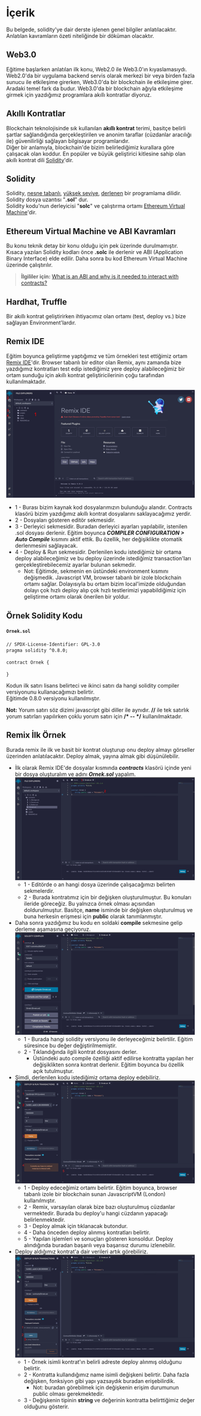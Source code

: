 # İçerik

Bu belgede, solidity'ye dair derste işlenen genel bilgiler anlatılacaktır. Anlatılan kavramların özeti niteliğinde bir döküman olacaktır.

## Web3.0

Eğitime başlarken anlatılan ilk konu, Web2.0 ile Web3.0'ın kıyaslamasıydı. Web2.0'da bir uygulama backend servis olarak merkezi bir veya birden fazla sunucu ile etkileşime girerken, Web3.0'da bir blockchain ile etkileşime girer. Aradaki temel fark da budur. Web3.0'da bir blockchain ağıyla etkileşime girmek için yazdığımız programlara akıllı kontratlar diyoruz.

## Akıllı Kontratlar

Blockchain teknolojisinde sık kullanılan **akıllı kontrat** terimi, basitçe belirli şartlar sağlandığında gerçekleştirilen ve anonim taraflar (cüzdanlar aracılığı ile) güvenilirliği sağlayan bilgisayar programlarıdır. \
Diğer bir anlamıyla, blockchain'de bizim belirlediğimiz kurallara göre çalışacak olan koddur. En popüler ve büyük geliştirici kitlesine sahip olan akıllı kontrat dili [Solidity](docs.soliditylang.org)'dir. 


## Solidity

Solidity, [nesne tabanlı](https://en.wikipedia.org/wiki/Object-oriented_programming), [yüksek seviye](https://en.wikipedia.org/wiki/High-level_programming_language), [derlenen](https://en.wikipedia.org/wiki/Compiled_language) bir programlama dilidir.\
Solidity dosya uzantısı "**.sol**" dur.\
Solidity kodu'nun derleyicisi "**solc**" ve çalıştırma ortamı [Ethereum Virtual Machine](https://ethereum.org/en/developers/docs/evm/)'dir.

## Ethereum Virtual Machine ve ABI Kavramları

Bu konu teknik detay bir konu olduğu için pek üzerinde durulmamıştır. \
Kısaca yazılan Solidity kodları önce **.solc** ile derlenir ve ABI (Application Binary Interface) elde edilir. Daha sonra bu kod Ethereum Virtual Machine üzerinde çalıştırılır.
> **İlgililer için:** [What is an ABI and why is it needed to interact with contracts?](https://ethereum.stackexchange.com/a/235)

## Hardhat, Truffle

Bir akıllı kontrat geliştirirken ihtiyacımız olan ortamı (test, deploy vs.) bize sağlayan Environment'lardır.

## Remix IDE

Eğitim boyunca geliştirme yaptığımız ve tüm örnekleri test ettiğimiz ortam [Remix IDE](https://remix.ethereum.org/)'dir. Browser tabanlı bir editor olan Remix, aynı zamanda bize yazdığımız kontratları test edip istediğimiz yere deploy alabileceğimiz bir ortam sunduğu için akıllı kontrat geliştiricilerinin çoğu tarafından kullanılmaktadır.

![Remix IDE](images/remix-ide.jpg)
* 1 - Burası bizim kaynak kod dosyalarımızın bulunduğu alandır. Contracts klasörü bizim yazdığımız akıllı kontrat dosyalarını saklayacağımız yerdir.
* 2 - Dosyaları gösteren editör sekmesidir.
* 3 - Derleyici sekmesidir. Buradan derleyici ayarları yapılabilir, istenilen .sol dosyası derlenir. Eğitim boyunca ***COMPILER CONFIGURATION > Auto Compile*** kısmını aktif ettik. Bu özellik, her değişiklikte otomatik derlenmesini sağlayacak.
* 4 - Deploy & Run sekmesidir. Derlenilen kodu istediğimiz bir ortama deploy alabileceğimiz ve bu deploy üzerinde istediğimiz transaction'ları gerçekleştirebilecemiz ayarlar bulunan sekmedir.
    * Not: Eğitimde, sekmenin en üstündeki environment kısmını değişmedik. Javascript VM, browser tabanlı bir izole blockchain ortamı sağlar. Dolayısıyla bu ortam bizim local'imizde olduğundan dolayı çok hızlı deploy alıp çok hızlı testlerimizi yapabildiğimiz için geliştirme ortamı olarak önerilen bir yoldur.


## Örnek Solidity Kodu

#### **`Ornek.sol`**
```solidity
// SPDX-License-Identifier: GPL-3.0
pragma solidity ^0.8.0;

contract Ornek {

}
```

Kodun ilk satırı lisans belirteci ve ikinci satırı da hangi solidity compiler versiyonunu kullanacağımızı belirtir.\
Eğitimde 0.8.0 versiyonu kullanılmıştır.

**Not:** Yorum satırı söz dizimi javascript gibi diller ile aynıdır. **//** ile tek satırlık yorum satırları yapılırken çoklu yorum satırı için **/\* -- \*/** kullanılmaktadır.

## Remix İlk Örnek

Burada remix ile ilk ve basit bir kontrat oluşturup onu deploy almayı görseller üzerinden anlatılacaktır. Deploy almak, yayına almak gibi düşünülebilir.

* İlk olarak Remix IDE'de dosyalar kısmında ***contracts*** klasörü içinde yeni bir dosya oluşturalım ve adını ***Ornek.sol*** yapalım.
![Ornek dosya](images/remix-ornek-dosya.jpg)
    - 1 - Editörde o an hangi dosya üzerinde çalışacağımızı belirten sekmelerdir.
    - 2 - Burada kontratımız için bir değişken oluşturulmuştur. Bu konuları ileride göreceğiz. Bu yalnızca örnek olması açısından doldurulmuştur. Basitçe, **name** isminde bir değişken oluşturulmuş ve buna herkesin erişmesi için **public** olarak tanımlanmıştır.
* Daha sonra yazdığımız bu kodu en soldaki **compile** sekmesine gelip derleme aşamasına geçiyoruz.
![Derleme](images/remix-compile.jpg)
    - 1 - Burada hangi solidity versiyonu ile derleyeceğimiz belirtilir. Eğitim süresince bu değer değiştirilmemiştir.
    - 2 - Tıklandığında ilgili kontrat dosyasını derler.
        - Üstündeki auto compile özelliği aktif edilirse kontratta yapılan her değişiklikten sonra kontrat derlenir. Eğitim boyunca bu özellik açık tutulmuştur.
* Şimdi, derlenilen kodu istediğimiz ortama deploy edebiliriz.
![Deploy](images/remix-deploy.jpg)
    - 1 - Deploy edeceğimiz ortamı belirtir. Eğitim boyunca, browser tabanlı izole bir blockchain sunan JavascriptVM (London) kullanılmıştır.
    - 2 - Remix, varsayılan olarak bize bazı oluşturulmuş cüzdanlar vermektedir. Burada bu deploy'u hangi cüzdanın yapacağı belirlenmektedir.
    - 3 - Deploy almak için tıklanacak butondur.
    - 4 - Daha önceden deploy alınmış kontratları belirtir.
    - 5 - Yapılan işlemleri ve sonuçları gösteren konsoldur. Deploy alındığında buradan başarılı veya başarısız durumu izlenebilir.
* Deploy aldığımız kontrat'a dair verileri artık görebiliriz.
![Deployed Contract](images/remix-deployed-contract.jpg)
    - 1 - Örnek isimli kontrat'ın belirli adreste deploy alınmış olduğunu belirtir.
    - 2 - Kontratta kullandığımız name isimli değişkeni belirtir. Daha fazla değişken, fonksiyon gibi yapı yazsaydık buradan erişebilirdik.
        - Not: buradan görebilmek için değişkenin erişim durumunun public olması gerekmektedir.
    - 3 - Değişkenin tipinin **string** ve değerinin kontratta belirttiğimiz değer olduğunu gösterir.